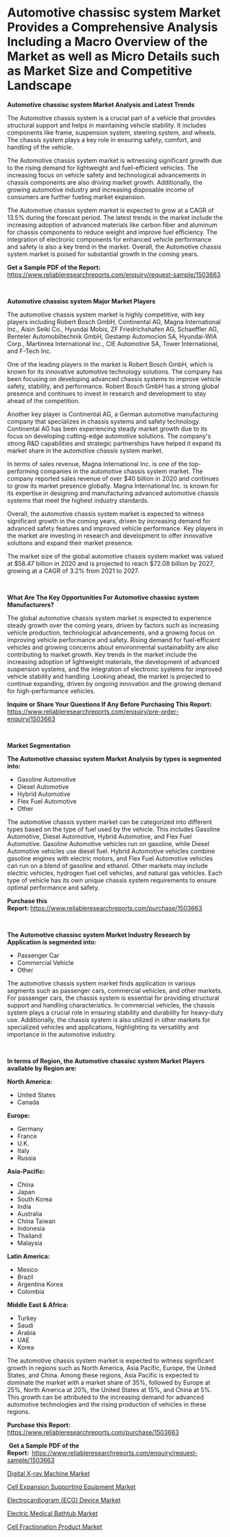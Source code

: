 <p><h1>Automotive chassisc system Market Provides a Comprehensive Analysis Including a Macro Overview of the Market as well as Micro Details such as Market Size and Competitive Landscape</h1></p><p><strong>Automotive chassisc system Market Analysis and Latest Trends</strong></p>
<p><p>The Automotive chassis system is a crucial part of a vehicle that provides structural support and helps in maintaining vehicle stability. It includes components like frame, suspension system, steering system, and wheels. The chassis system plays a key role in ensuring safety, comfort, and handling of the vehicle.</p><p>The Automotive chassis system market is witnessing significant growth due to the rising demand for lightweight and fuel-efficient vehicles. The increasing focus on vehicle safety and technological advancements in chassis components are also driving market growth. Additionally, the growing automotive industry and increasing disposable income of consumers are further fueling market expansion.</p><p>The Automotive chassis system market is expected to grow at a CAGR of 13.5% during the forecast period. The latest trends in the market include the increasing adoption of advanced materials like carbon fiber and aluminum for chassis components to reduce weight and improve fuel efficiency. The integration of electronic components for enhanced vehicle performance and safety is also a key trend in the market. Overall, the Automotive chassis system market is poised for substantial growth in the coming years.</p></p>
<p><strong>Get a Sample PDF of the Report:&nbsp;</strong> <a href="https://www.reliableresearchreports.com/enquiry/request-sample/1503663">https://www.reliableresearchreports.com/enquiry/request-sample/1503663</a></p>
<p>&nbsp;</p>
<p><strong>Automotive chassisc system Major Market Players</strong></p>
<p><p>The automotive chassis system market is highly competitive, with key players including Robert Bosch GmbH, Continental AG, Magna International Inc., Aisin Seiki Co., Hyundai Mobis, ZF Friedrichshafen AG, Schaeffler AG, Benteler Automobiltechnik GmbH, Gestamp Automocion SA, Hyundai-WIA Corp., Martinrea International Inc., CIE Automotive SA, Tower International, and F-Tech Inc.</p><p>One of the leading players in the market is Robert Bosch GmbH, which is known for its innovative automotive technology solutions. The company has been focusing on developing advanced chassis systems to improve vehicle safety, stability, and performance. Robert Bosch GmbH has a strong global presence and continues to invest in research and development to stay ahead of the competition.</p><p>Another key player is Continental AG, a German automotive manufacturing company that specializes in chassis systems and safety technology. Continental AG has been experiencing steady market growth due to its focus on developing cutting-edge automotive solutions. The company's strong R&D capabilities and strategic partnerships have helped it expand its market share in the automotive chassis system market.</p><p>In terms of sales revenue, Magna International Inc. is one of the top-performing companies in the automotive chassis system market. The company reported sales revenue of over $40 billion in 2020 and continues to grow its market presence globally. Magna International Inc. is known for its expertise in designing and manufacturing advanced automotive chassis systems that meet the highest industry standards.</p><p>Overall, the automotive chassis system market is expected to witness significant growth in the coming years, driven by increasing demand for advanced safety features and improved vehicle performance. Key players in the market are investing in research and development to offer innovative solutions and expand their market presence. </p><p>The market size of the global automotive chassis system market was valued at $58.47 billion in 2020 and is projected to reach $72.08 billion by 2027, growing at a CAGR of 3.2% from 2021 to 2027.</p></p>
<p>&nbsp;</p>
<p><strong>What Are The Key Opportunities For Automotive chassisc system Manufacturers?</strong></p>
<p><p>The global automotive chassis system market is expected to experience steady growth over the coming years, driven by factors such as increasing vehicle production, technological advancements, and a growing focus on improving vehicle performance and safety. Rising demand for fuel-efficient vehicles and growing concerns about environmental sustainability are also contributing to market growth. Key trends in the market include the increasing adoption of lightweight materials, the development of advanced suspension systems, and the integration of electronic systems for improved vehicle stability and handling. Looking ahead, the market is projected to continue expanding, driven by ongoing innovation and the growing demand for high-performance vehicles.</p></p>
<p><strong>Inquire or Share Your Questions If Any Before Purchasing This Report:</strong> <a href="https://www.reliableresearchreports.com/enquiry/pre-order-enquiry/1503663">https://www.reliableresearchreports.com/enquiry/pre-order-enquiry/1503663</a></p>
<p>&nbsp;</p>
<p><strong>Market Segmentation</strong></p>
<p><strong>The Automotive chassisc system Market Analysis by types is segmented into:</strong></p>
<p><ul><li>Gasoline Automotive</li><li>Diesel Automotive</li><li>Hybrid Automotive</li><li>Flex Fuel Automotive</li><li>Other</li></ul></p>
<p><p>The automotive chassis system market can be categorized into different types based on the type of fuel used by the vehicle. This includes Gasoline Automotive, Diesel Automotive, Hybrid Automotive, and Flex Fuel Automotive. Gasoline Automotive vehicles run on gasoline, while Diesel Automotive vehicles use diesel fuel. Hybrid Automotive vehicles combine gasoline engines with electric motors, and Flex Fuel Automotive vehicles can run on a blend of gasoline and ethanol. Other markets may include electric vehicles, hydrogen fuel cell vehicles, and natural gas vehicles. Each type of vehicle has its own unique chassis system requirements to ensure optimal performance and safety.</p></p>
<p><strong>Purchase this Report:&nbsp;</strong><a href="https://www.reliableresearchreports.com/purchase/1503663">https://www.reliableresearchreports.com/purchase/1503663</a></p>
<p>&nbsp;</p>
<p><strong>The Automotive chassisc system Market Industry Research by Application is segmented into:</strong></p>
<p><ul><li>Passenger Car</li><li>Commercial Vehicle</li><li>Other</li></ul></p>
<p><p>The automotive chassis system market finds application in various segments such as passenger cars, commercial vehicles, and other markets. For passenger cars, the chassis system is essential for providing structural support and handling characteristics. In commercial vehicles, the chassis system plays a crucial role in ensuring stability and durability for heavy-duty use. Additionally, the chassis system is also utilized in other markets for specialized vehicles and applications, highlighting its versatility and importance in the automotive industry.</p></p>
<p>&nbsp;</p>
<p><strong>In terms of Region, the Automotive chassisc system Market Players available by Region are:</strong></p>
<p>
    <p> <strong> North America: </strong>
        <ul>
            <li>United States</li>
            <li>Canada</li>
        </ul>
        </p> 
    <p> <strong> Europe: </strong>
        <ul>
            <li>Germany</li>
            <li>France</li>
            <li>U.K.</li>
            <li>Italy</li>
            <li>Russia</li>
        </ul>
        </p> 
    <p> <strong> Asia-Pacific: </strong>
        <ul>
            <li>China</li>
            <li>Japan</li>
            <li>South Korea</li>
            <li>India</li>
            <li>Australia</li>
            <li>China Taiwan</li>
            <li>Indonesia</li>
            <li>Thailand</li>
            <li>Malaysia</li>
        </ul>
        </p> 
    <p> <strong> Latin America: </strong>
        <ul>
            <li>Mexico</li>
            <li>Brazil</li>
            <li>Argentina Korea</li>
            <li>Colombia</li>
        </ul>
        </p> 
    <p> <strong> Middle East & Africa: </strong>
        <ul>
            <li>Turkey</li>
            <li>Saudi</li>
            <li>Arabia</li>
            <li>UAE</li>
            <li>Korea</li>
        </ul>
    </p>
    </p>
<p><p>The automotive chassis system market is expected to witness significant growth in regions such as North America, Asia Pacific, Europe, the United States, and China. Among these regions, Asia Pacific is expected to dominate the market with a market share of 35%, followed by Europe at 25%, North America at 20%, the United States at 15%, and China at 5%. This growth can be attributed to the increasing demand for advanced automotive technologies and the rising production of vehicles in these regions.</p></p>
<p><strong>Purchase this Report: </strong><a href="https://www.reliableresearchreports.com/purchase/1503663">https://www.reliableresearchreports.com/purchase/1503663</a></p>
<p>&nbsp;<strong>Get a Sample PDF of the Report:&nbsp;&nbsp;</strong><a href="https://www.reliableresearchreports.com/enquiry/request-sample/1503663">https://www.reliableresearchreports.com/enquiry/request-sample/1503663</a></p>
<p><strong></strong></p>
<p><p><a href="https://medium.com/p/4f6c5e293630/edit">Digital X-ray Machine Market</a></p><p><a href="https://medium.com/@bethelokon998/cell-expansion-supporting-equipment-market-size-and-market-trends-complete-industry-overview-2024-07bbe4cb3a1c">Cell Expansion Supporting Equipment Market</a></p><p><a href="https://medium.com/@rachelyoung56/electrocardiogram-ecg-device-market-insights-into-market-cagr-market-trends-and-growth-2dbd2ea29639">Electrocardiogram (ECG) Device Market</a></p><p><a href="https://medium.com/p/10b74f4cd3f8/edit">Electric Medical Bathtub Market</a></p><p><a href="https://medium.com/@bethelokon998/cell-fractionation-product-market-size-reveals-the-best-marketing-channels-in-global-industry-aceafb670f3a">Cell Fractionation Product Market</a></p></p>